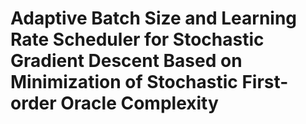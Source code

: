 # Adaptive Batch Size and Learning Rate Scheduler for Stochastic Gradient Descent Based on Minimization of Stochastic First-order Oracle Complexity
